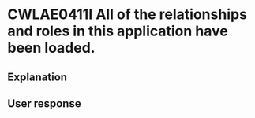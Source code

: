 # CWLAE0411I All of the relationships and roles in this application have been loaded.

## Explanation

## User response